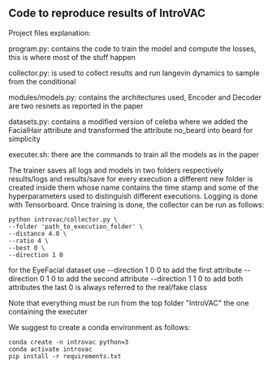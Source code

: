 ## Code to reproduce results of IntroVAC

Project files explanation:

program.py: contains the code to train the model and compute the losses, this is where most of the stuff happen

collector.py: is used to collect results and run langevin dynamics to sample from the conditional

modules/models.py: contains the architectures used, Encoder and Decoder are two resnets as reported in the paper

datasets.py: contains a modified version of celeba where we added the FacialHair attribute and 
transformed the attribute no_beard into beard for simplicity

executer.sh: there are the commands to train all the models as in the paper


The trainer saves all logs and models in two folders respectively results/logs and results/save
for every execution a different new folder is created inside them whose name contains the time stamp 
and some of the hyperparameters used to distinguish different executions. Logging is done with Tensorboard.
Once training is done, the collector can be run as follows:

```
python introvac/collector.py \
--folder 'path_to_execution_folder' \
--distance 4.0 \
--ratio 4 \
--best 0 \
--direction 1 0 
```
for the EyeFacial dataset use 
--direction 1 0 0 to add the first attribute
--direction 0 1 0 to add the second attribute
--direction 1 1 0 to add both attributes
the last 0 is always referred to the real/fake class

Note that everything must be run from the top folder "IntroVAC" the one containing the executer

We suggest to create a conda environment as follows:
```
conda create -n introvac python=3
conda activate introvac
pip install -r requirements.txt
```
